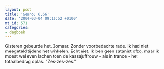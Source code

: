```yaml
---
layout: post
title: '&euro; 6,66'
date: '2004-03-04 09:10:52 +0100'
mt_id: 571
categories:
- dagboek
---
```

Gisteren gebeurde het. Zomaar. Zonder voorbedachte rade. Ik had niet meegeteld tijdens het winkelen. Echt niet. Ik ben geen satanist ofzo, maar ik moest wel even lachen toen de kassajuffrouw - als in trance - het totaalbedrag oplas. "Zes-zes-zes."
